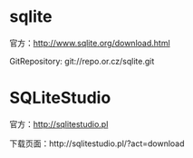 # sqlite
官方：http://www.sqlite.org/download.html
<p/>
GitRepository: git://repo.or.cz/sqlite.git

# SQLiteStudio
官方：http://sqlitestudio.pl
<p/>
下载页面：http://sqlitestudio.pl/?act=download
